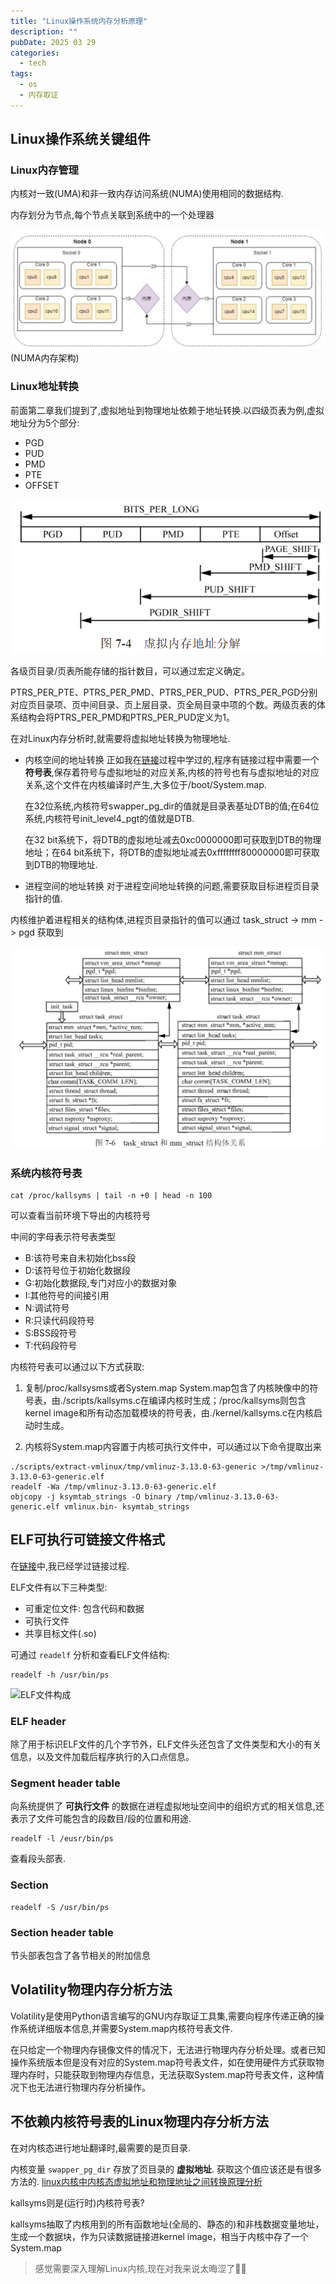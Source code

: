 ```yaml
---
title: "Linux操作系统内存分析原理"
description: ""
pubDate: 2025 03 29 
categories: 
  - tech
tags:
  - os
  - 内存取证
---
```


## Linux操作系统关键组件

### Linux内存管理
内核对一致(UMA)和非一致内存访问系统(NUMA)使用相同的数据结构.

内存划分为节点,每个节点关联到系统中的一个处理器

![NUMA内存架构](attachments/Linux内存分析原理-1743254735898.png)
(NUMA内存架构)

### Linux地址转换
前面第二章我们提到了,虚拟地址到物理地址依赖于地址转换.以四级页表为例,虚拟地址分为5个部分:
- PGD
- PUD
- PMD
- PTE
- OFFSET

![虚拟内存地址分解](attachments/Linux内存分析原理-1743255080531.png)

各级页目录/页表所能存储的指针数目，可以通过宏定义确定。

PTRS_PER_PTE、PTRS_PER_PMD、PTRS_PER_PUD、PTRS_PER_PGD分别对应页目录项、页中间目录、页上层目录、页全局目录中项的个数。两级页表的体系结构会将PTRS_PER_PMD和PTRS_PER_PUD定义为1。

在对Linux内存分析时,就需要将虚拟地址转换为物理地址.

- 内核空间的地址转换
	正如我在[链接](https://tankimzeg.top/blog/链接)过程中学过的,程序有链接过程中需要一个**符号表**,保存着符号与虚拟地址的对应关系,内核的符号也有与虚拟地址的对应关系,这个文件在内核编译时产生,大多位于/boot/System.map.
	
	在32位系统,内核符号swapper_pg_dir的值就是目录表基址DTB的值;在64位系统,内核符号init_level4_pgt的值就是DTB.
	
	在32 bit系统下，将DTB的虚拟地址减去0xc0000000即可获取到DTB的物理地址；在64 bit系统下，将DTB的虚拟地址减去0xffffffff80000000即可获取到DTB的物理地址.

- 进程空间的地址转换
对于进程空间地址转换的问题,需要获取目标进程页目录指针的值.

内核维护着进程相关的结构体,进程页目录指针的值可以通过
task_struct -> mm -> pgd
获取到

![task_struct和mm_struct结构体关系](attachments/Linux内存分析原理-1743255993079.png)

### 系统内核符号表
```shell
cat /proc/kallsyms | tail -n +0 | head -n 100
```
可以查看当前环境下导出的内核符号


中间的字母表示符号表类型
- B:该符号来自未初始化bss段
- D:该符号位于初始化数据段
- G:初始化数据段,专门对应小的数据对象
- I:其他符号的间接引用
- N:调试符号
- R:只读代码段符号
- S:BSS段符号
- T:代码段符号

内核符号表可以通过以下方式获取:
1. 复制/proc/kallsysms或者System.map
	System.map包含了内核映像中的符号表，由./scripts/kallsyms.c在编译内核时生成；/proc/kallsyms则包含kernel image和所有动态加载模块的符号表，由./kernel/kallsyms.c在内核启动时生成。

2. 内核将System.map内容置于内核可执行文件中，可以通过以下命令提取出来
```shell
./scripts/extract-vmlinux/tmp/vmlinuz-3.13.0-63-generic >/tmp/vmlinuz-3.13.0-63-generic.elf 
readelf -Wa /tmp/vmlinuz-3.13.0-63-generic.elf 
objcopy -j ksymtab_strings -O binary /tmp/vmlinuz-3.13.0-63-generic.elf vmlinux.bin- ksymtab_strings
```

## ELF可执行可链接文件格式
在[链接](https://www.tankimzeg.top/blog/链接)中,我已经学过链接过程.

ELF文件有以下三种类型:
- 可重定位文件: 包含代码和数据
- 可执行文件
- 共享目标文件(.so)

可通过 `readelf` 分析和查看ELF文件结构:
```shell
readelf -h /usr/bin/ps
```

![ELF文件构成](https://www.tankimzeg.top/_astro/Pasted%20image%2020250201113741.DIf2uyfS_16lXPT.webp)
### ELF header
除了用于标识ELF文件的几个字节外，ELF文件头还包含了文件类型和大小的有关信息，以及文件加载后程序执行的入口点信息。

### Segment header table
向系统提供了 **可执行文件** 的数据在进程虚拟地址空间中的组织方式的相关信息,还表示了文件可能包含的段数目/段的位置和用途.

```shell
readelf -l /eusr/bin/ps
```
查看段头部表.

### Section
```shell
readelf -S /usr/bin/ps
```

### Section header table
节头部表包含了各节相关的附加信息

## Volatility物理内存分析方法
Volatility是使用Python语言编写的GNU内存取证工具集,需要向程序传递正确的操作系统详细版本信息,并需要System.map内核符号表文件.

在只给定一个物理内存镜像文件的情况下，无法进行物理内存分析处理。或者已知操作系统版本但是没有对应的System.map符号表文件，如在使用硬件方式获取物理内存时，只能获取到物理内存信息，无法获取System.map符号表文件，这种情况下也无法进行物理内存分析操作。

## 不依赖内核符号表的Linux物理内存分析方法

在对内核态进行地址翻译时,最需要的是页目录.

内核变量 `swapper_pg_dir` 存放了页目录的 **虚拟地址**.
获取这个值应该还是有很多方法的.
[linux内核中内核态虚拟地址和物理地址之间转换原理分析](https://zhuanlan.zhihu.com/p/146477822)

kallsyms则是(运行时)内核符号表?

kallsyms抽取了内核用到的所有函数地址(全局的、静态的)和非栈数据变量地址，生成一个数据块，作为只读数据链接进kernel image，相当于内核中存了一个System.map

> 感觉需要深入理解Linux内核,现在对我来说太晦涩了😵‍💫

